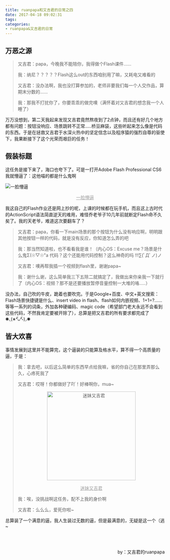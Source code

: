 ```yaml
---
title: ruanpapa和又吉君的日常之四
date: 2017-04-18 09:02:31
tags:
categories:
- ruanpapa&又吉君的日常
---
```


## 万恶之源
> 又吉君：papa，今晚我不能陪你，我得做个Flash课件......
>
> 我：纳尼？？？？？Flash这么out的东西咱别用了嘛，又耗电又难看的
>
> 又吉君：没办法啊，我也没打算参加的，老师非要我们每一个人交作品，算期末分数的......
>
> 我：那我不打扰你了，你要乖乖的做完噢（满怀着对又吉君的想念我一个人睡了）

万万没想到，第二天我起来发现又吉君竟然熬夜到了2点钟，而且还有好几个地方都有问题：按钮没响应、场景跳转不正常.....桥豆麻袋，这些听起来怎么像是代码的东西。于是在拯救又吉君于水深火热中的坚定信念以及程序猿的强烈自尊的驱使下，我果断接下了这个光荣而艰巨的任务！



## 假装标题
这任务是接下来了，海口也夸下了。可是一打开Adobe Flash Professional CS6我就懵逼了：这他喵的都是什么鬼啊

![一脸懵逼](http://upload-images.jianshu.io/upload_images/698554-bb15f7c8352a0e81.jpg?imageMogr2/auto-orient/strip%7CimageView2/2/w/1240)

<p align="center"><font color="9E9E9E"><u>一脸懵逼</u></font></p>

我这自己的Flash作业还是网上抄的呢，上课的时候都在玩手机，而且这上古时代的ActionScript语法简直逆天的难用，难怪乔老爷子10几年前就断定Flash命不久矣了。我的天老爷，难道这次要翻车了？



> 又吉君：papa，你看一下main场景的那个按钮为什么没有响应啊，明明跟其他按钮一样的代码，就是没有反应，你知道怎么弄的吧
>
> 我：那当然知道啦，也不看看我是谁！（内心OS：Excuse me？场景是什么鬼Σ(☉▽☉"a 代码？这个还能用代码控制？这么神奇的吗 !!!∑(ﾟДﾟノ)ノ
>
> 又吉君：噢再帮我插一个视频到flash里，谢谢papa~
>
> 我：谢什么谢，这么简单我三下五除二就搞定了，我做出来你亲我一下就行了（内心OS：视频？那不是还要播放暂停音量控制一大堆的咯.....）



没办法，自己吹的牛皮，跪着也要吹完。于是Google+百度、中文+英文搜索：Flash场景快捷键是什么、insert video in flash、flash如何内嵌视频、1+1=?......等等一系列的词条，外加各种硬编码、magic code（希望部门老大永远不会看到这些代码，不然我肯定要被开除了），总算是把又吉君的所有要求都完成了✺◟(∗❛ัᴗ❛ั∗)◞✺



## 皆大欢喜
事情发展到这里并不能算完，这个逼装的只能算及格水平，算不得一个高质量的逼，于是：
> 我：拿去吧，以后这么简单的东西早点给我嘛，省的你自己在那里弄那么久，心疼死我了
>
> 又吉君：哎呀！你都做好了吖！好棒啊你，mua~
> <div align=center> 
> <img src="http://upload-images.jianshu.io/upload_images/698554-9424ee87eb6e498f.png?imageMogr2/auto-orient/strip%7CimageView2/2/w/1240"  width=280  alt="迷妹又吉君"/>
> </div>
> <p align="center"><font color="9E9E9E"><u>迷妹又吉君</u></font></p>
> 我：唉，没挑战啊这任务，配不上我的身价啊
>
> 又吉君：么么么，爱死你啦~



总算装了一个满意的逼，我人生装过无数的逼，但是最满意的，无疑是这一个（逃~

<br>
<br>
<p align="right">by：又吉君的ruanpapa</p>